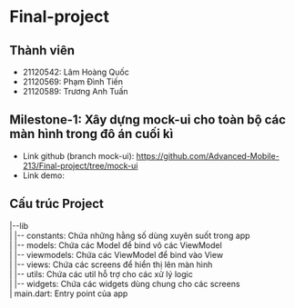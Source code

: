 # Final-project
## Thành viên
- 21120542: Lâm Hoàng Quốc
- 21120569: Phạm Đình Tiến
- 21120589: Trương Anh Tuấn
## Milestone-1: Xây dựng mock-ui cho toàn bộ các màn hình trong đô án cuối kì
- Link github (branch mock-ui): https://github.com/Advanced-Mobile-213/Final-project/tree/mock-ui
- Link demo: 
## Cấu trúc Project
|--lib <br/>
| |-- constants: Chứa những hằng số dùng xuyên suốt trong app <br/>
| |-- models: Chứa các Model để bind vô các ViewModel <br/>
| |-- viewmodels: Chứa các ViewModel để bind vào View <br/>
| |-- views: Chứa các screens để hiển thị lên màn hình <br/>
| |-- utils: Chứa các util hỗ trợ cho các xử lý logic <br/> 
| |-- widgets: Chứa các widgets dùng chung cho các screens <br/>
| main.dart: Entry point của app
